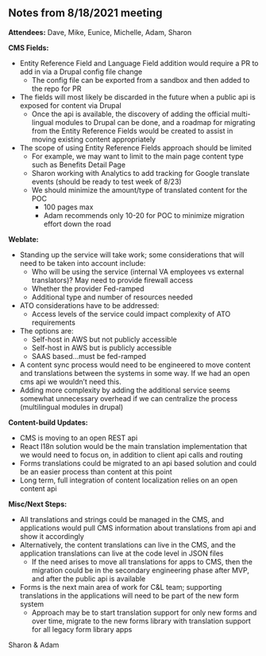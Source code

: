 
## Notes from 8/18/2021 meeting

**Attendees:** Dave, Mike, Eunice, Michelle, Adam, Sharon

**CMS Fields:**

- Entity Reference Field and Language Field addition would require a PR to add in via a Drupal config file change
    - The config file can be exported from a sandbox and then added to the repo for PR
- The fields will most likely be discarded in the future when a public api is exposed for content via Drupal
    - Once the api is available, the discovery of adding the official multi-lingual modules to Drupal can be done, and a roadmap for migrating from the Entity      Reference Fields would be created to assist in moving existing content appropriately
- The scope of using Entity Reference Fields approach should be limited
    - For example, we may want to limit to the main page content type such as Benefits Detail Page
    - Sharon working with Analytics to add tracking for Google translate events (should be ready to test week of 8/23)
    - We should minimize the amount/type of translated content for the POC
        - 100 pages max
        - Adam recommends only 10-20 for POC to minimize migration effort down the road

**Weblate:**

- Standing up the service will take work; some considerations that will need to be taken into account include:
    - Who will be using the service (internal VA employees vs external translators)? May need to provide firewall access
    - Whether the provider Fed-ramped
    - Additional type and number of resources needed
- ATO considerations have to be addressed:
    - Access levels of the service could impact complexity of ATO requirements
- The options are:
    - Self-host in AWS but not publicly accessible
    - Self-host in AWS but is publicly accessible
    - SAAS based...must be fed-ramped
- A content sync process would need to be engineered to move content and translations between the systems in some way. If we had an open cms api we wouldn’t need this.
- Adding more complexity by adding the additional service seems somewhat unnecessary overhead if we can centralize the process (multilingual modules in drupal)

**Content-build Updates:**

- CMS is moving to an open REST api
- React I18n solution would be the main translation implementation that we would need to focus on, in addition to client api calls and routing
- Forms translations could be migrated to an api based solution and could be an easier process than content at this point
- Long term, full integration of content localization relies on an open content api

**Misc/Next Steps:**

- All translations and strings could be managed in the CMS, and applications would pull CMS information about translations from api and show it accordingly
- Alternatively, the content translations can live in the CMS, and the application translations can live at the code level in JSON files
    - If the need arises to move all translations for apps to CMS, then the migration could be in the secondary engineering phase after MVP, and after the public api is available
- Forms is the next main area of work for C&L team; supporting translations in the applications will need to be part of the new form system
    - Approach may be to start translation support for only new forms and over time, migrate to the new forms library with translation support for all legacy form library apps
 
Sharon & Adam
 
 
